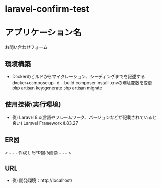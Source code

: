 # laravel-confirm-test
# アプリケーション名
お問い合わせフォーム
## 環境構築
- Dockerのビルドからマイグレーション、シーディングまでを記述する
docker+compose up -d --build 
composer install
.envの環境変数を変更
php artisan key:generate
php artisan migrate



## 使用技術(実行環境)
- 例) Laravel 8.x(言語やフレームワーク、バージョンなどが記載されていると良い)
Laravel Framework 8.83.27
## ER図
< - - - 作成したER図の画像 - - - >

## URL
- 例) 開発環境：http://localhost/